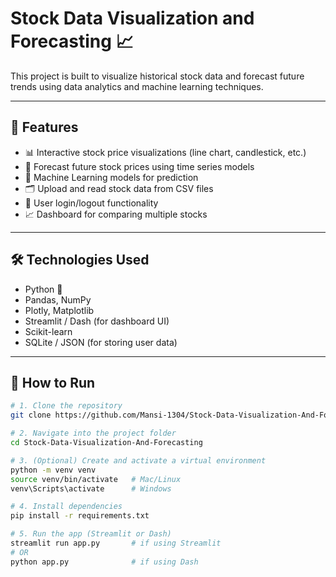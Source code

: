 # Stock Data Visualization and Forecasting 📈

This project is built to visualize historical stock data and forecast future trends using data analytics and machine learning techniques.

---

## 🚀 Features

- 📊 Interactive stock price visualizations (line chart, candlestick, etc.)
- 🔮 Forecast future stock prices using time series models
- 🧠 Machine Learning models for prediction
- 🗂️ Upload and read stock data from CSV files
- 🔐 User login/logout functionality
- 📈 Dashboard for comparing multiple stocks

---

## 🛠️ Technologies Used

- Python 🐍
- Pandas, NumPy
- Plotly, Matplotlib
- Streamlit / Dash (for dashboard UI)
- Scikit-learn
- SQLite / JSON (for storing user data)

---

## 📂 How to Run

```bash
# 1. Clone the repository
git clone https://github.com/Mansi-1304/Stock-Data-Visualization-And-Forecasting.git

# 2. Navigate into the project folder
cd Stock-Data-Visualization-And-Forecasting

# 3. (Optional) Create and activate a virtual environment
python -m venv venv
source venv/bin/activate   # Mac/Linux
venv\Scripts\activate      # Windows

# 4. Install dependencies
pip install -r requirements.txt

# 5. Run the app (Streamlit or Dash)
streamlit run app.py       # if using Streamlit
# OR
python app.py              # if using Dash
